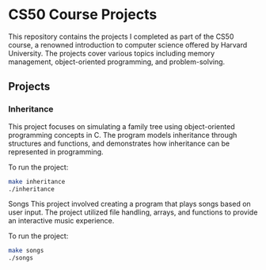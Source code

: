 # CS50 Course Projects

This repository contains the projects I completed as part of the CS50 course, a renowned introduction to computer science offered by Harvard University. The projects cover various topics including memory management, object-oriented programming, and problem-solving.

## Projects

### **Inheritance**
This project focuses on simulating a family tree using object-oriented programming concepts in C. The program models inheritance through structures and functions, and demonstrates how inheritance can be represented in programming.

To run the project:
```bash
make inheritance
./inheritance
```

Songs
This project involved creating a program that plays songs based on user input. The project utilized file handling, arrays, and functions to provide an interactive music experience.

To run the project:

```bash
make songs
./songs
